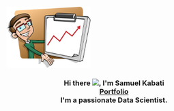 
<a href="#"><img width="39%" height="auto" src="profile.png" height="70px"/></a>
<h3 align="center"> Hi there <img src = "https://raw.githubusercontent.com/MartinHeinz/MartinHeinz/master/wave.gif" width="30px">, I'm Samuel Kabati</> 
<a href="" ><br>Portfolio</a><br>I'm a passionate Data Scientist.</h3>

